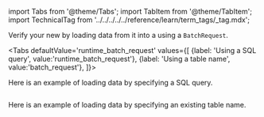 import Tabs from '@theme/Tabs';
import TabItem from '@theme/TabItem';
import TechnicalTag from '../../../../../reference/learn/term_tags/_tag.mdx';

Verify your new <TechnicalTag tag="datasource" text="Data Source" /> by loading data from it into a <TechnicalTag tag="validator" text="Validator" /> using a `BatchRequest`.

<Tabs
  defaultValue='runtime_batch_request'
  values={[
  {label: 'Using a SQL query', value:'runtime_batch_request'},
  {label: 'Using a table name', value:'batch_request'},
  ]}>
  
<TabItem value="runtime_batch_request">

Here is an example of loading data by specifying a SQL query.

```python title="Python" name="version-0.18 docs/docusaurus/docs/snippets/redshift_yaml_example.py load data with query"
```

</TabItem>

<TabItem value="batch_request">

Here is an example of loading data by specifying an existing table name.

```python title="Python" name="version-0.18 docs/docusaurus/docs/snippets/redshift_python_example.py load data with table name"
```

</TabItem>

</Tabs>